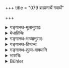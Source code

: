 +++
title = "079 ब्राह्मणार्थे गवार्थे"

+++

<details><summary>गङ्गानथ-मूलानुवादः</summary>

He may give up his life unhesitatingly for the sake of a cow or a Brāhmaṇa; the protector of the cow and the Brāhmaṇa becomes absolved from the guilt of Brāhmaṇa-killing.—(79)
</details>

<details><summary>मेधातिथिः</summary>

अपरित्रायापि **सम्यक्** **प्राणपरित्यागेन** **मुच्यते** । परित्रायाप्राणत्यागेनापि ॥ ११.७९ ॥
</details>

<details><summary>गङ्गानथ-भाष्यानुवादः</summary>

If the man gives up his life in trying to save,—even though he does not succeed in saving,—he becomes absolved; while, if he succeeds in saving, then he becomes absolved, even though he may not lose his life in doing it.—(79)
</details>

<details><summary>गङ्गानथ-टिप्पन्यः</summary>

This verse is quoted in *Madanapārijāta* (p. 797), which adds the following explanation:—Here the text lays down separately, (*a*) ‘immediate surrendering of his life for the sake of a Brāhmaṇa,’ and (*b*) ‘saving of the cow and the Brāhmaṇa’; from which it follows that—(*a*) if the man succeeds in saving the cow or the Brāhmaṇa, he becomes purified, even though his own life may have been saved, and (*b*) even though he may not succeed in saving the cow or the Bārhmaṇa, he becomes purified, if he has tried his best and lost his life in the attempt to save them.

It is quoted in *Aparārka* (p. 1058), which adds the following notes:—This is to be taken in connection with the ‘Twelve years penance’; even though the man may not succeed in saving the cow or the Brāhmaṇa, if he has tried his best, and perishes in the attempt, he becomes purified; and if he has succeeded in saving them, he becomes purified, even though he may not have lost his life in the attempt.

It is quoted in *Mitākṣarā* (3.244), which adds that ‘saving the Brāhmaṇa’ and ‘perishing for the sake of the Brāhmaṇa’ are two distinct things.
</details>

<details><summary>गङ्गानथ-तुल्य-वाक्यानि</summary>

**(verses 11.72-86)**

See Comparative notes for [Verse 11.72].
</details>

<details><summary>भारुचिः</summary>

विनाशवत् स्थित्यर्थः । एतच् च प्रक्रान्तद्वादसवार्षिकप्रायश्चित्तस्योपदिश्यते । तथा च गोब्राह्मणपरित्राय्यासमाप्तकालो ऽपि मरणाच् छुध्यति । एवं परित्राय्यामृतो ऽपि शुध्यतीत्यर्थः । एवं च नेदं प्रायश्चित्तान्तरम्, किं तर्ह्य् अस्यैव गुणविधिः । यदि ह्य् एतत् प्रायश्चित्तान्तरं स्यात्, तेन वैकल्पिकत्वाद् एतेषां प्रक्रान्तद्वादसवार्षिकप्रायस्चित्तो ऽनेन नाधिक्रियते । येन वैकल्पिकेष्व् एकस्मिन् प्रायश्चित्ते ऽधिकृतो न प्रायश्चित्तान्तरेणाधिक्रियते, वैकल्पिकत्वाद् एव । इतरथा हि समुच्चयः स्यात् । एवं च विकल्पे ऽस्य साक्षाच् छ्रवणम् उपरुध्यते । न चायं न्याय्यः । श्रुतार्थहानिर् अश्रुतकल्पना च । तस्माद् यथोक्त एवार्थः ॥ ११.७८ ॥
</details>

<details><summary>Bühler</summary>

080	He who unhesitatingly abandons life for the sake of Brahmanas or of cows, is freed from (the guilt of) the murder of a Brahmana, and (so is he) who saves (the life of) a cow, or of a Brahmana.
</details>
